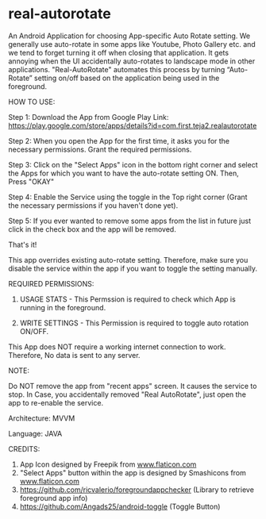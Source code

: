 # real-autorotate

An Android Application for choosing App-specific Auto Rotate setting. We generally use auto-rotate in some apps like Youtube, 
Photo Gallery etc. and we tend to forget turning it off when closing that application. It gets annoying when the UI accidentally 
auto-rotates to landscape mode in other applications. "Real-AutoRotate" automates this process by turning “Auto-Rotate” setting on/off 
based on the application being used in the foreground. 

HOW TO USE:

Step 1: Download the App from Google Play
Link: https://play.google.com/store/apps/details?id=com.first.teja2.realautorotate

Step 2: When you open the App for the first time, it asks you for the necessary permissions. Grant the required permissions.

Step 3: Click on the "Select Apps" icon in the bottom right corner and select the Apps for which you want to have the auto-rotate setting ON. Then, Press "OKAY"

Step 4: Enable the Service using the toggle in the Top right corner (Grant the necessary permissions if you haven't done yet).

Step 5: If you ever wanted to remove some apps from the list in future just click in the check box and the app will be removed.

That's it! 

This app overrides existing auto-rotate setting. Therefore, make sure you disable the service within the app if you want to toggle the setting manually.

REQUIRED PERMISSIONS:

1. USAGE STATS - This Permssion is required to check which App is running in the foreground.

2. WRITE SETTINGS - This Permission is required to toggle auto rotation ON/OFF.

This App does NOT require a working internet connection to work. Therefore, No data is sent to any server.

NOTE:

Do NOT remove the app from "recent apps" screen. It causes the service to stop.
In Case, you accidentally removed "Real AutoRotate", just open the app to re-enable the service.

Architecture: MVVM

Language: JAVA

CREDITS:

1. App Icon designed by Freepik from www.flaticon.com
2. "Select Apps" button within the app is designed by Smashicons from www.flaticon.com
3. https://github.com/ricvalerio/foregroundappchecker (Library to retrieve foreground app info)
4. https://github.com/Angads25/android-toggle (Toggle Button)

